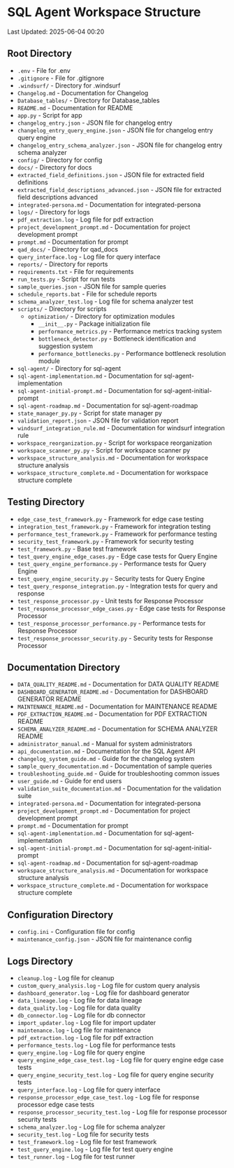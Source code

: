 # SQL Agent Workspace Structure

Last Updated: 2025-06-04 00:20

## Root Directory
- `.env` - File for .env
- `.gitignore` - File for .gitignore
- `.windsurf/` - Directory for .windsurf
- `Changelog.md` - Documentation for Changelog
- `Database_tables/` - Directory for Database_tables
- `README.md` - Documentation for README
- `app.py` - Script for app
- `changelog_entry.json` - JSON file for changelog entry
- `changelog_entry_query_engine.json` - JSON file for changelog entry query engine
- `changelog_entry_schema_analyzer.json` - JSON file for changelog entry schema analyzer
- `config/` - Directory for config
- `docs/` - Directory for docs
- `extracted_field_definitions.json` - JSON file for extracted field definitions
- `extracted_field_descriptions_advanced.json` - JSON file for extracted field descriptions advanced
- `integrated-persona.md` - Documentation for integrated-persona
- `logs/` - Directory for logs
- `pdf_extraction.log` - Log file for pdf extraction
- `project_development_prompt.md` - Documentation for project development prompt
- `prompt.md` - Documentation for prompt
- `qad_docs/` - Directory for qad_docs
- `query_interface.log` - Log file for query interface
- `reports/` - Directory for reports
- `requirements.txt` - File for requirements
- `run_tests.py` - Script for run tests
- `sample_queries.json` - JSON file for sample queries
- `schedule_reports.bat` - File for schedule reports
- `schema_analyzer_test.log` - Log file for schema analyzer test
- `scripts/` - Directory for scripts
  - `optimization/` - Directory for optimization modules
    - `__init__.py` - Package initialization file
    - `performance_metrics.py` - Performance metrics tracking system
    - `bottleneck_detector.py` - Bottleneck identification and suggestion system
    - `performance_bottlenecks.py` - Performance bottleneck resolution module
- `sql-agent/` - Directory for sql-agent
- `sql-agent-implementation.md` - Documentation for sql-agent-implementation
- `sql-agent-initial-prompt.md` - Documentation for sql-agent-initial-prompt
- `sql-agent-roadmap.md` - Documentation for sql-agent-roadmap
- `state_manager_py.py` - Script for state manager py
- `validation_report.json` - JSON file for validation report
- `windsurf_integration_rule.md` - Documentation for windsurf integration rule
- `workspace_reorganization.py` - Script for workspace reorganization
- `workspace_scanner_py.py` - Script for workspace scanner py
- `workspace_structure_analysis.md` - Documentation for workspace structure analysis
- `workspace_structure_complete.md` - Documentation for workspace structure complete


## Testing Directory
- `edge_case_test_framework.py` - Framework for edge case testing
- `integration_test_framework.py` - Framework for integration testing
- `performance_test_framework.py` - Framework for performance testing
- `security_test_framework.py` - Framework for security testing
- `test_framework.py` - Base test framework
- `test_query_engine_edge_cases.py` - Edge case tests for Query Engine
- `test_query_engine_performance.py` - Performance tests for Query Engine
- `test_query_engine_security.py` - Security tests for Query Engine
- `test_query_response_integration.py` - Integration tests for query and response
- `test_response_processor.py` - Unit tests for Response Processor
- `test_response_processor_edge_cases.py` - Edge case tests for Response Processor
- `test_response_processor_performance.py` - Performance tests for Response Processor
- `test_response_processor_security.py` - Security tests for Response Processor

## Documentation Directory
- `DATA_QUALITY_README.md` - Documentation for DATA QUALITY README
- `DASHBOARD_GENERATOR_README.md` - Documentation for DASHBOARD GENERATOR README
- `MAINTENANCE_README.md` - Documentation for MAINTENANCE README
- `PDF_EXTRACTION_README.md` - Documentation for PDF EXTRACTION README
- `SCHEMA_ANALYZER_README.md` - Documentation for SCHEMA ANALYZER README
- `administrator_manual.md` - Manual for system administrators
- `api_documentation.md` - Documentation for the SQL Agent API
- `changelog_system_guide.md` - Guide for the changelog system
- `sample_query_documentation.md` - Documentation of sample queries
- `troubleshooting_guide.md` - Guide for troubleshooting common issues
- `user_guide.md` - Guide for end users
- `validation_suite_documentation.md` - Documentation for the validation suite
- `integrated-persona.md` - Documentation for integrated-persona
- `project_development_prompt.md` - Documentation for project development prompt
- `prompt.md` - Documentation for prompt
- `sql-agent-implementation.md` - Documentation for sql-agent-implementation
- `sql-agent-initial-prompt.md` - Documentation for sql-agent-initial-prompt
- `sql-agent-roadmap.md` - Documentation for sql-agent-roadmap
- `workspace_structure_analysis.md` - Documentation for workspace structure analysis
- `workspace_structure_complete.md` - Documentation for workspace structure complete

## Configuration Directory
- `config.ini` - Configuration file for config
- `maintenance_config.json` - JSON file for maintenance config

## Logs Directory
- `cleanup.log` - Log file for cleanup
- `custom_query_analysis.log` - Log file for custom query analysis
- `dashboard_generator.log` - Log file for dashboard generator
- `data_lineage.log` - Log file for data lineage
- `data_quality.log` - Log file for data quality
- `db_connector.log` - Log file for db connector
- `import_updater.log` - Log file for import updater
- `maintenance.log` - Log file for maintenance
- `pdf_extraction.log` - Log file for pdf extraction
- `performance_tests.log` - Log file for performance tests
- `query_engine.log` - Log file for query engine
- `query_engine_edge_case_test.log` - Log file for query engine edge case tests
- `query_engine_security_test.log` - Log file for query engine security tests
- `query_interface.log` - Log file for query interface
- `response_processor_edge_case_test.log` - Log file for response processor edge case tests
- `response_processor_security_test.log` - Log file for response processor security tests
- `schema_analyzer.log` - Log file for schema analyzer
- `security_test.log` - Log file for security tests
- `test_framework.log` - Log file for test framework
- `test_query_engine.log` - Log file for test query engine
- `test_runner.log` - Log file for test runner